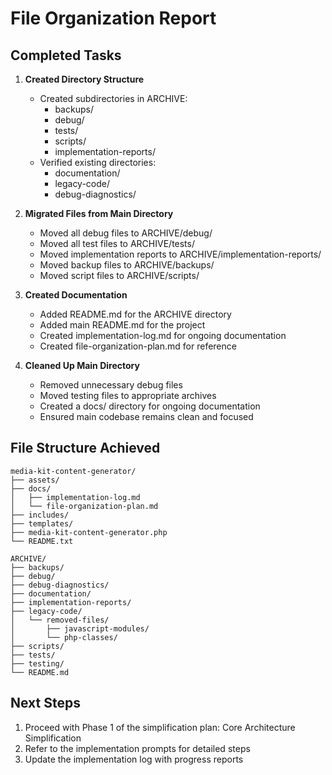 # File Organization Report

## Completed Tasks

1. **Created Directory Structure**
   - Created subdirectories in ARCHIVE:
     - backups/
     - debug/
     - tests/
     - scripts/
     - implementation-reports/
   - Verified existing directories:
     - documentation/
     - legacy-code/
     - debug-diagnostics/

2. **Migrated Files from Main Directory**
   - Moved all debug files to ARCHIVE/debug/
   - Moved all test files to ARCHIVE/tests/
   - Moved implementation reports to ARCHIVE/implementation-reports/
   - Moved backup files to ARCHIVE/backups/
   - Moved script files to ARCHIVE/scripts/

3. **Created Documentation**
   - Added README.md for the ARCHIVE directory
   - Added main README.md for the project
   - Created implementation-log.md for ongoing documentation
   - Created file-organization-plan.md for reference

4. **Cleaned Up Main Directory**
   - Removed unnecessary debug files
   - Moved testing files to appropriate archives
   - Created a docs/ directory for ongoing documentation
   - Ensured main codebase remains clean and focused

## File Structure Achieved

```
media-kit-content-generator/
├── assets/
├── docs/
│   ├── implementation-log.md
│   └── file-organization-plan.md
├── includes/
├── templates/
├── media-kit-content-generator.php
└── README.txt

ARCHIVE/
├── backups/
├── debug/
├── debug-diagnostics/
├── documentation/
├── implementation-reports/
├── legacy-code/
│   └── removed-files/
│       ├── javascript-modules/
│       └── php-classes/
├── scripts/
├── tests/
├── testing/
└── README.md
```

## Next Steps

1. Proceed with Phase 1 of the simplification plan: Core Architecture Simplification
2. Refer to the implementation prompts for detailed steps
3. Update the implementation log with progress reports
